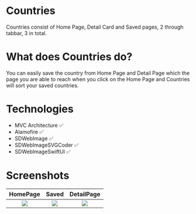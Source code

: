 # Countries

Countries consist of Home Page, Detail Card and Saved pages, 2 through tabbar, 3 in total.

# What does Countries do?

You can easily save the country from Home Page and Detail Page which the page you are able to reach when you click on the Home Page and Countries will sort your saved countries.

# Technologies

+ MVC Architecture ✅ 
+ Alamofire ✅
+ SDWebImage ✅ 
+ SDWebImageSVGCoder ✅ 
+ SDWebImageSwiftUI ✅

# Screenshots
HomePage |  Saved | DetailPage
:-------------------------:|:---------------------------:|:------------------------:
![](https://user-images.githubusercontent.com/101430394/183497133-8429e420-2ff7-4896-b6f0-5852164b83a7.png) | ![](https://user-images.githubusercontent.com/101430394/183498147-a092446c-4089-40e1-b3df-fe15ca3542d6.png) | ![](https://user-images.githubusercontent.com/101430394/183497137-25c40a3e-1765-4bc4-8b67-6df859e9fc4a.png)

